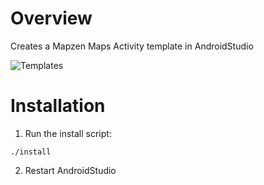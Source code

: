 # Overview

Creates a Mapzen Maps Activity template in AndroidStudio

![Templates](https://github.com/mapzen/android-studio-templates/blob/master/templates.png)

# Installation

1. Run the install script:

`./install`

2. Restart AndroidStudio
